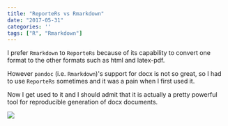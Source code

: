 ```yaml
---
title: "ReporteRs vs Rmarkdown"
date: "2017-05-31"
categories: ''
tags: ["R", "Rmarkdown"]
---
```


I prefer `Rmarkdown` to `ReporteRs` because of its capability to convert one format to the other formats such as html and latex-pdf.

However `pandoc` (i.e. `Rmarkdown`)'s support for docx is not so great, so I had to use `ReporteRs` sometimes and it was a pain when I first used it. 

Now I get used to it and I should admit that it is actually a pretty powerful tool for reproducible generation of docx documents.

![](http://www.sthda.com/sthda/RDoc/images/r-reporters-word-document-format-text.png)
